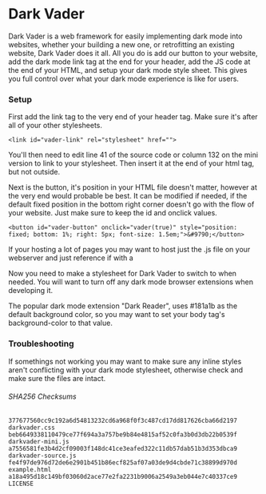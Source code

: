 # Dark Vader

Dark Vader is a web framework for easily implementing dark mode into websites, whether your building a new one, or retrofitting an existing website, Dark Vader does it all. All you do is add our button to your website, add the dark mode link tag at the end for your header, add the JS code at the end of your HTML, and setup your dark mode style sheet. This gives you full control over what your dark mode experience is like for users.


### Setup

First add the link tag to the very end of your header tag. Make sure it's after all of your other stylesheets.

```
<link id="vader-link" rel="stylesheet" href="">
```

You'll then need to edit line 41 of the source code or column 132 on the mini version to link to your stylesheet. Then insert it at the end of your html tag, but not outside.

Next is the button, it's position in your HTML file doesn't matter, however at the very end would probable be best. It can be modified if needed, if the default fixed position in the bottom right corner doesn't go with the flow of your website. Just make sure to keep the id and onclick values.

```
<button id="vader-button" onclick="vader(true)" style="position: fixed; bottom: 1%; right: 5px; font-size: 1.5em;">&#9790;</button>
```

If your hosting a lot of pages you may want to host just the .js file on your webserver and just reference if with a <script scr="link to .js file"></script>

Now you need to make a stylesheet for Dark Vader to switch to when needed. You will want to turn off any dark mode browser extensions when developing it.

The popular dark mode extension "Dark Reader", uses #181a1b as the default background color, so you may want to set your body tag's background-color to that value.


### Troubleshooting

If somethings not working you may want to make sure any inline styles aren't conflicting with your dark mode stylesheet, otherwise check and make sure the files are intact.


###### SHA256 Checksums

```
377677560cc9c192a6d54813232cd6a968f0f3c487cd17dd817626cba66d2197  darkvader.css
beb6649338110479ce77f694a3a757be9b84e4815af52c0fa3b0d3db22b0539f  darkvader-mini.js
a7556581fe3b4d2cf09003f148dc41ce3eafed322c11db57dab51b3d353dbca9  darkvader-source.js
fe4f97de976d72de6e2901b451b86ecf825af07a03de9d4cbde71c38899d970d  example.html
a18a495d18c149bf03060d2ace77e2fa2231b9006a2549a3eb044e7c40337ce9  LICENSE
```
